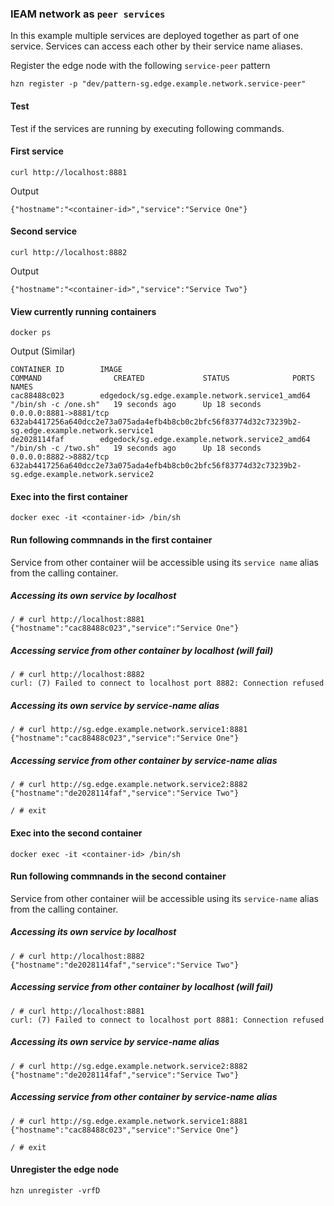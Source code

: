 ### IEAM network as `peer services`

In this example multiple services are deployed together as part of one service. Services can access each other by their service name aliases.

Register the edge node with the following `service-peer` pattern
```
hzn register -p "dev/pattern-sg.edge.example.network.service-peer"
```

#### Test

Test if the services are running by executing following commands.
#### First service
```
curl http://localhost:8881
```
Output
```
{"hostname":"<container-id>","service":"Service One"}
```
#### Second service
```
curl http://localhost:8882
```
Output
```
{"hostname":"<container-id>","service":"Service Two"}
```

#### View currently running containers
```
docker ps
```
Output (Similar)
```
CONTAINER ID        IMAGE                                             COMMAND                CREATED             STATUS              PORTS                    NAMES
cac88488c023        edgedock/sg.edge.example.network.service1_amd64   "/bin/sh -c /one.sh"   19 seconds ago      Up 18 seconds       0.0.0.0:8881->8881/tcp   632ab4417256a640dcc2e73a075ada4efb4b8cb0c2bfc56f83774d32c73239b2-sg.edge.example.network.service1
de2028114faf        edgedock/sg.edge.example.network.service2_amd64   "/bin/sh -c /two.sh"   19 seconds ago      Up 18 seconds       0.0.0.0:8882->8882/tcp   632ab4417256a640dcc2e73a075ada4efb4b8cb0c2bfc56f83774d32c73239b2-sg.edge.example.network.service2
```
#### Exec into the first container
```
docker exec -it <container-id> /bin/sh
```
#### Run following commnands in the first container
Service from other container wiil be accessible using its `service name` alias from the calling container.

##### Accessing its own service by localhost
```
/ # curl http://localhost:8881
{"hostname":"cac88488c023","service":"Service One"}
```
##### Accessing service from other container by localhost (will fail)
```
/ # curl http://localhost:8882
curl: (7) Failed to connect to localhost port 8882: Connection refused
```
##### Accessing its own service by service-name alias
```
/ # curl http://sg.edge.example.network.service1:8881
{"hostname":"cac88488c023","service":"Service One"}
```

##### Accessing service from other container by service-name alias
```
/ # curl http://sg.edge.example.network.service2:8882
{"hostname":"de2028114faf","service":"Service Two"}
```
```
/ # exit
```

#### Exec into the second container
```
docker exec -it <container-id> /bin/sh
```
#### Run following commnands in the second container
Service from other container wiil be accessible using its `service-name` alias from the calling container.

##### Accessing its own service by localhost
```
/ # curl http://localhost:8882
{"hostname":"de2028114faf","service":"Service Two"}
```
##### Accessing service from other container by localhost (will fail)
```
/ # curl http://localhost:8881
curl: (7) Failed to connect to localhost port 8881: Connection refused
```

##### Accessing its own service by service-name alias
```
/ # curl http://sg.edge.example.network.service2:8882
{"hostname":"de2028114faf","service":"Service Two"}
```

##### Accessing service from other container by service-name alias
```
/ # curl http://sg.edge.example.network.service1:8881
{"hostname":"cac88488c023","service":"Service One"}
```

```
/ # exit

```

#### Unregister the edge node
```
hzn unregister -vrfD
```



